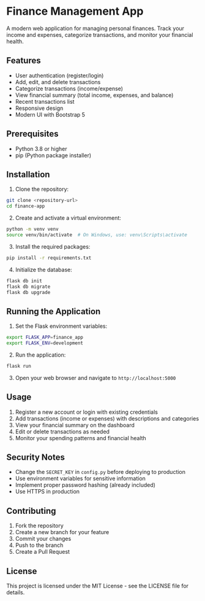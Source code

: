 # Finance Management App

A modern web application for managing personal finances. Track your income and expenses, categorize transactions, and monitor your financial health.

## Features

- User authentication (register/login)
- Add, edit, and delete transactions
- Categorize transactions (income/expense)
- View financial summary (total income, expenses, and balance)
- Recent transactions list
- Responsive design
- Modern UI with Bootstrap 5

## Prerequisites

- Python 3.8 or higher
- pip (Python package installer)

## Installation

1. Clone the repository:
```bash
git clone <repository-url>
cd finance-app
```

2. Create and activate a virtual environment:
```bash
python -m venv venv
source venv/bin/activate  # On Windows, use: venv\Scripts\activate
```

3. Install the required packages:
```bash
pip install -r requirements.txt
```

4. Initialize the database:
```bash
flask db init
flask db migrate
flask db upgrade
```

## Running the Application

1. Set the Flask environment variables:
```bash
export FLASK_APP=finance_app
export FLASK_ENV=development
```

2. Run the application:
```bash
flask run
```

3. Open your web browser and navigate to `http://localhost:5000`

## Usage

1. Register a new account or login with existing credentials
2. Add transactions (income or expenses) with descriptions and categories
3. View your financial summary on the dashboard
4. Edit or delete transactions as needed
5. Monitor your spending patterns and financial health

## Security Notes

- Change the `SECRET_KEY` in `config.py` before deploying to production
- Use environment variables for sensitive information
- Implement proper password hashing (already included)
- Use HTTPS in production

## Contributing

1. Fork the repository
2. Create a new branch for your feature
3. Commit your changes
4. Push to the branch
5. Create a Pull Request

## License

This project is licensed under the MIT License - see the LICENSE file for details. 